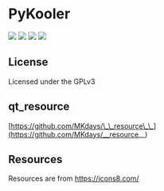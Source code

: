 # PyKooler
[![](https://img.shields.io/badge/License-GPLv3-red?style=flat-square)](LICENSE.txt)
[![](https://img.shields.io/badge/qt__resource-__resource\_\_-green?style=flat-square)](https://github.com/MKdays/__resource__)
[![](https://img.shields.io/badge/Resources-icons8-blue?style=flat-square)](https://icons8.com/)
[![](https://img.shields.io/github/v/release/MKdays/PyKooler?label=Download&logo=github&style=flat-square)](https://github.com/Mkdays/PyKooler/releases/latest/download/app.zip)

## License

Licensed under the GPLv3

## qt_resource
[https://github.com/MKdays/\_\_resource\_\_](https://github.com/MKdays/__resource__)

## Resources
Resources are from https://icons8.com/
